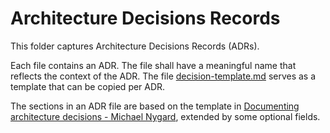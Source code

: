 # Architecture Decisions Records

This folder captures Architecture Decisions Records (ADRs). 

Each file contains an ADR. The file shall have a meaningful name that reflects the context of the ADR. The file [decision-template.md](decision-template.md) serves as a template that can be copied per ADR.

The sections in an ADR file are based on the template in [Documenting architecture decisions - Michael Nygard](http://thinkrelevance.com/blog/2011/11/15/documenting-architecture-decisions), extended by some optional fields. 


